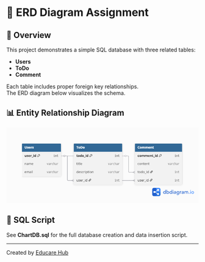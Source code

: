 # 📘 ERD Diagram Assignment

## 🧾 Overview
This project demonstrates a simple SQL database with three related tables:
- **Users**
- **ToDo**
- **Comment**

Each table includes proper foreign key relationships.  
The ERD diagram below visualizes the schema.

## 📊 Entity Relationship Diagram
![ChartDB ERD](./ChartDB_ERD.png)

## 💾 SQL Script
See **ChartDB.sql** for the full database creation and data insertion script.

---

Created by [Educare Hub](https://github.com/Educare-hub)
